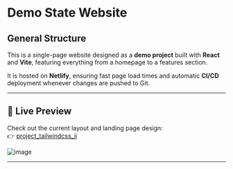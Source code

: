 # Demo State Website

## General Structure

This is a single-page website designed as a **demo project** built with **React** and **Vite**, featuring everything from a homepage to a features section.

It is hosted on **Netlify**, ensuring fast page load times and automatic **CI/CD** deployment whenever changes are pushed to Git.

---

## 🔗 Live Preview

Check out the current layout and landing page design:  
👉 [project_tailwindcss_ii](https://nevinas-project-ii.netlify.app/)

![image](https://github.com/user-attachments/assets/b2e407ad-0013-4746-9833-fb5250e9738a)

---


